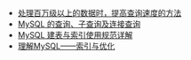 - [处理百万级以上的数据时，提高查询速度的方法](./million-record.md)
- [MySQL 的查询、子查询及连接查询](./mysql-select.md)
- [MySQL 建表与索引使用规范详解](./mysql-table-and-index.md)
- [理解MySQL——索引与优化](./mysql-index.md)
